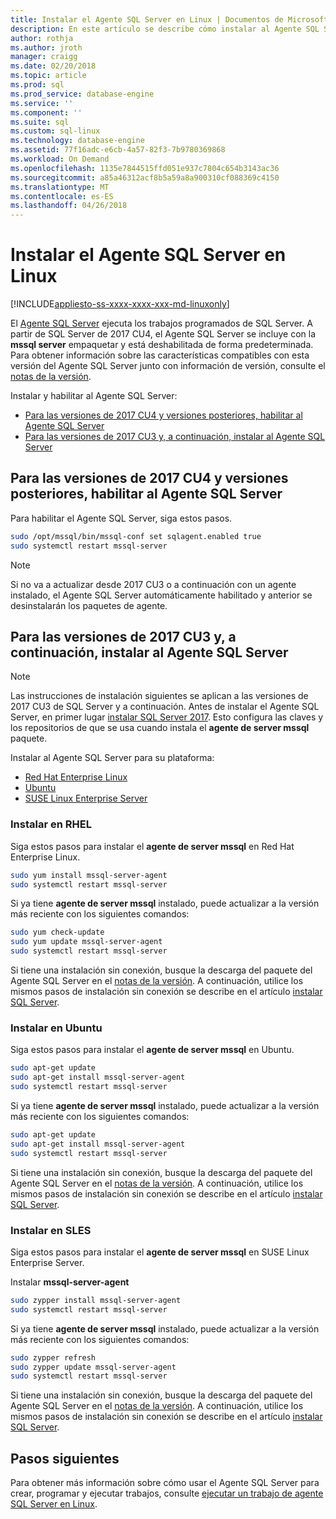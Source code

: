 ```yaml
---
title: Instalar el Agente SQL Server en Linux | Documentos de Microsoft
description: En este artículo se describe cómo instalar al Agente SQL Server en Linux.
author: rothja
ms.author: jroth
manager: craigg
ms.date: 02/20/2018
ms.topic: article
ms.prod: sql
ms.prod_service: database-engine
ms.service: ''
ms.component: ''
ms.suite: sql
ms.custom: sql-linux
ms.technology: database-engine
ms.assetid: 77f16adc-e6cb-4a57-82f3-7b9780369868
ms.workload: On Demand
ms.openlocfilehash: 1135e7844515ffd051e937c7804c654b3143ac36
ms.sourcegitcommit: a85a46312acf8b5a59a8a900310cf088369c4150
ms.translationtype: MT
ms.contentlocale: es-ES
ms.lasthandoff: 04/26/2018
---
```

# <a name="install-sql-server-agent-on-linux"></a>Instalar el Agente SQL Server en Linux

[!INCLUDE[appliesto-ss-xxxx-xxxx-xxx-md-linuxonly](../includes/appliesto-ss-xxxx-xxxx-xxx-md-linuxonly.md)]

 El [Agente SQL Server](https://docs.microsoft.com/sql/ssms/agent/sql-server-agent) ejecuta los trabajos programados de SQL Server. A partir de SQL Server de 2017 CU4, el Agente SQL Server se incluye con la **mssql server** empaquetar y está deshabilitada de forma predeterminada. Para obtener información sobre las características compatibles con esta versión del Agente SQL Server junto con información de versión, consulte el [notas de la versión](sql-server-linux-release-notes.md).

 Instalar y habilitar al Agente SQL Server:
- [Para las versiones de 2017 CU4 y versiones posteriores, habilitar al Agente SQL Server](#EnableAgentAfterCU4)
- [Para las versiones de 2017 CU3 y, a continuación, instalar al Agente SQL Server](#InstallAgentBelowCU4)


## <a name="EnableAgentAfterCU4">Para las versiones de 2017 CU4 y versiones posteriores, habilitar al Agente SQL Server</a>

 Para habilitar el Agente SQL Server, siga estos pasos.

```bash
sudo /opt/mssql/bin/mssql-conf set sqlagent.enabled true 
sudo systemctl restart mssql-server
```

> [!NOTE]
> Si no va a actualizar desde 2017 CU3 o a continuación con un agente instalado, el Agente SQL Server automáticamente habilitado y anterior se desinstalarán los paquetes de agente.  

## <a name="InstallAgentBelowCU4">Para las versiones de 2017 CU3 y, a continuación, instalar al Agente SQL Server</a>

> [!NOTE]
> Las instrucciones de instalación siguientes se aplican a las versiones de 2017 CU3 de SQL Server y a continuación. Antes de instalar el Agente SQL Server, en primer lugar [instalar SQL Server 2017](sql-server-linux-setup.md#platforms). Esto configura las claves y los repositorios de que se usa cuando instala el **agente de server mssql** paquete.

Instalar al Agente SQL Server para su plataforma:
- [Red Hat Enterprise Linux](#RHEL)
- [Ubuntu](#ubuntu)
- [SUSE Linux Enterprise Server](#SLES)

### <a name="RHEL">Instalar en RHEL</a>

Siga estos pasos para instalar el **agente de server mssql** en Red Hat Enterprise Linux. 

```bash
sudo yum install mssql-server-agent
sudo systemctl restart mssql-server
```

Si ya tiene **agente de server mssql** instalado, puede actualizar a la versión más reciente con los siguientes comandos:

```bash
sudo yum check-update
sudo yum update mssql-server-agent
sudo systemctl restart mssql-server
```

Si tiene una instalación sin conexión, busque la descarga del paquete del Agente SQL Server en el [notas de la versión](sql-server-linux-release-notes.md). A continuación, utilice los mismos pasos de instalación sin conexión se describe en el artículo [instalar SQL Server](sql-server-linux-setup.md#offline).

### <a name="ubuntu">Instalar en Ubuntu</a>

Siga estos pasos para instalar el **agente de server mssql** en Ubuntu. 

```bash
sudo apt-get update 
sudo apt-get install mssql-server-agent
sudo systemctl restart mssql-server
```

Si ya tiene **agente de server mssql** instalado, puede actualizar a la versión más reciente con los siguientes comandos:

```bash
sudo apt-get update 
sudo apt-get install mssql-server-agent
sudo systemctl restart mssql-server
```

Si tiene una instalación sin conexión, busque la descarga del paquete del Agente SQL Server en el [notas de la versión](sql-server-linux-release-notes.md). A continuación, utilice los mismos pasos de instalación sin conexión se describe en el artículo [instalar SQL Server](sql-server-linux-setup.md#offline).

### <a name="SLES">Instalar en SLES</a>

Siga estos pasos para instalar el **agente de server mssql** en SUSE Linux Enterprise Server. 

Instalar **mssql-server-agent** 

```bash
sudo zypper install mssql-server-agent
sudo systemctl restart mssql-server
```

Si ya tiene **agente de server mssql** instalado, puede actualizar a la versión más reciente con los siguientes comandos:

```bash
sudo zypper refresh
sudo zypper update mssql-server-agent
sudo systemctl restart mssql-server
```

Si tiene una instalación sin conexión, busque la descarga del paquete del Agente SQL Server en el [notas de la versión](sql-server-linux-release-notes.md). A continuación, utilice los mismos pasos de instalación sin conexión se describe en el artículo [instalar SQL Server](sql-server-linux-setup.md#offline).

## <a name="next-steps"></a>Pasos siguientes
Para obtener más información sobre cómo usar el Agente SQL Server para crear, programar y ejecutar trabajos, consulte [ejecutar un trabajo de agente SQL Server en Linux](sql-server-linux-run-sql-server-agent-job.md).
